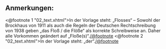 Anmerkungen:
------------

<@footnote 1 "02_text.xhtml">In der Vorlage steht: „Flosses“ – Sowohl der Brockhaus von 1911 als auch
die Regeln der Deutschen Rechtschreibung von 1938 geben „das Floß / die Flöße“
als korrekte Schreibweise an. Daher alle Vorkommen geändert auf „Floße(s)“.</@footnote>
<@footnote 2 "02_text.xhtml">In der Vorlage steht: „der“.</@footnote>

